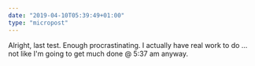 ```yaml
---
date: "2019-04-10T05:39:49+01:00"
type: "micropost"
---
```

Alright, last test. Enough procrastinating. I actually have real work to do ... not like I'm going to get much done @ 5:37 am anyway.